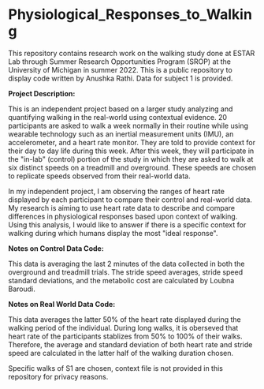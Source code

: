 # Physiological_Responses_to_Walking

This repository contains research work on the walking study done at ESTAR Lab through Summer Research Opportunities Program (SROP) at the University of Michigan in summer 2022. This is a public repository to display code written by Anushka Rathi. Data for subject 1 is provided. 

<strong>Project Description: </strong>	

This is an independent project based on a larger study analyzing and quantifying walking in the real-world using contextual evidence. 20 participants are asked to walk a week normally in their routine while using wearable technology such as an inertial measurement units (IMU), an accelerometer, and a heart rate monitor. They are told to provide context for their day to day life during this week. After this week, they will participate in the "in-lab" (control) portion of the study in which they are asked to walk at six distinct speeds on a treadmill and overground. These speeds are chosen to replicate speeds observed from their real-world data. 

In my independent project, I am observing the ranges of heart rate displayed by each participant to compare their control and real-world data. My research is aiming to use heart rate data to describe and compare differences in physiological responses based upon context of walking. Using this analysis, I would like to answer if there is a specific context for walking during which humans display the most "ideal response". 

<strong>Notes on Control Data Code: </strong>	

This data is averaging the last 2 minutes of the data collected in both the overground and treadmill trials. The stride speed averages, stride speed standard deviations, and the metabolic cost are calculated by Loubna Baroudi. 

<strong>Notes on Real World Data Code: </strong>	

This data averages the latter 50% of the heart rate displayed during the walking period of the individual. During long walks, it is oberseved that heart rate of the participants stablizes from 50% to 100% of their walks. Therefore, the average and standard deviation of both heart rate and stride speed are calculated in the latter half of the walking duration chosen. 

Specific walks of S1 are chosen, context file is not provided in this repository for privacy reasons. 
